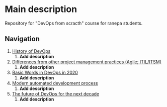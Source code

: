 # Main description

Repository for "DevOps from scracth" course for ranepa students.

## Navigation

1. [History of DevOps](./1.md)
    1. __Add description__
2. [Differences from other project management practices (Agile; ITIL/ITSM)](./2.md)
    1. __Add description__
3. [Basic Words in DevOps in 2020](./3.md)
    1. __Add description__
4. [Modern automated development process](./4.md)
    1. __Add description__
5. [The future of DevOps for the next decade](./5.md)
    1. __Add description__
